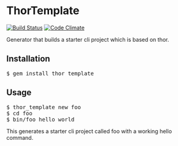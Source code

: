 # ThorTemplate

[![Build Status](https://travis-ci.org/tongueroo/thor_template.svg?branch=generator)](https://travis-ci.org/tongueroo/thor_template)
[![Code Climate](https://codeclimate.com/github/tongueroo/thor_template.png)](https://codeclimate.com/github/tongueroo/thor_template)

Generator that builds a starter cli project which is based on thor.

## Installation

<pre>
$ gem install thor_template
</pre>

## Usage

<pre>
$ thor_template new foo
$ cd foo
$ bin/foo hello world
</pre>

This generates a starter cli project called foo with a working hello command.